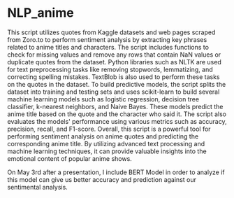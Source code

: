 # NLP_anime
This script utilizes quotes from Kaggle datasets and web pages scraped from Zoro.to to perform sentiment analysis by extracting key phrases related to anime titles and characters. The script includes functions to check for missing values and remove any rows that contain NaN values or duplicate quotes from the dataset.
Python libraries such as NLTK are used for text preprocessing tasks like removing stopwords, lemmatizing, and correcting spelling mistakes. TextBlob is also used to perform these tasks on the quotes in the dataset.
To build predictive models, the script splits the dataset into training and testing sets and uses scikit-learn to build several machine learning models such as logistic regression, decision tree classifier, k-nearest neighbors, and Naive Bayes. These models predict the anime title based on the quote and the character who said it. The script also evaluates the models' performance using various metrics such as accuracy, precision, recall, and F1-score.
Overall, this script is a powerful tool for performing sentiment analysis on anime quotes and predicting the corresponding anime title. By utilizing advanced text processing and machine learning techniques, it can provide valuable insights into the emotional content of popular anime shows.

On May 3rd after a presentation, I include BERT Model in order to analyze if this model can give us better accuracy and prediction against our sentimental analysis.

